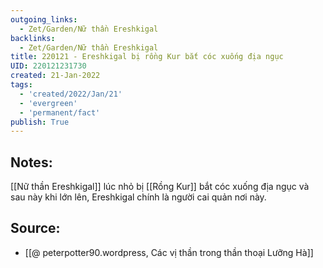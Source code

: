 ```yaml
---
outgoing_links:
  - Zet/Garden/Nữ thần Ereshkigal
backlinks:
  - Zet/Garden/Nữ thần Ereshkigal
title: 220121 - Ereshkigal bị rồng Kur bắt cóc xuống địa ngục
UID: 220121231730
created: 21-Jan-2022
tags:
  - 'created/2022/Jan/21'
  - 'evergreen'
  - 'permanent/fact'
publish: True
---
```

## Notes:
[[Nữ thần Ereshkigal]] lúc nhỏ bị [[Rồng Kur]] bắt cóc xuống địa ngục và sau này khi lớn lên, Ereshkigal chính là người cai quản nơi này.

## Source:
- [[@ peterpotter90.wordpress, Các vị thần trong thần thoại Lưỡng Hà]]

